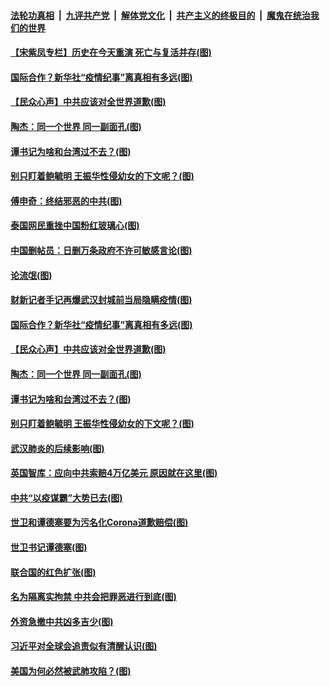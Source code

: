 ####  [法轮功真相](../../../../basic/blob/master/README.md?t=04150230) &nbsp;|&nbsp; [九评共产党](../../../../9ping.md/blob/master/README.md?t=04150230) &nbsp;|&nbsp; [解体党文化](../../../../jtdwh.md/blob/master/README.md?t=04150230)  &nbsp;|&nbsp; [共产主义的终极目的](../../../../gczydzjmd.md/blob/master/README.md?t=04150230) &nbsp;|&nbsp; [魔鬼在统治我们的世界](../../../../mgztzwmdsj.md/blob/master/README.md?t=04150230) 

#### [【宋紫凤专栏】历史在今天重演 死亡与复活并存(图)](../pages/p4/929812.md?t=04150230) 

#### [国际合作？新华社“疫情纪事”离真相有多远(图)](../pages/p4/929726.md?t=04150230) 

#### [【民众心声】中共应该对全世界道歉(图)](../pages/p4/929159.md?t=04150230) 

#### [陶杰：同一个世界 同一副面孔(图)](../pages/p4/929582.md?t=04150230) 

#### [谭书记为啥和台湾过不去？(图)](../pages/p4/929580.md?t=04150230) 

#### [别只盯着鲍毓明 王振华性侵幼女的下文呢？(图)](../pages/p4/929578.md?t=04150230) 

#### [傅申奇：终结邪恶的中共(图)](../pages/p4/929741.md?t=04150230) 

#### [泰国网民重挫中国粉红玻璃心(图)](../pages/p4/929739.md?t=04150230) 

#### [中国删帖员：日删万条政府不许可敏感言论(图)](../pages/p4/929737.md?t=04150230) 

#### [论流氓(图)](../pages/p4/929735.md?t=04150230) 

#### [财新记者手记再爆武汉封城前当局隐瞒疫情(图)](../pages/p4/929733.md?t=04150230) 

#### [国际合作？新华社“疫情纪事”离真相有多远(图)](../pages/p4/929726.md?t=04150230) 

#### [【民众心声】中共应该对全世界道歉(图)](../pages/p4/929159.md?t=04150230) 

#### [陶杰：同一个世界 同一副面孔(图)](../pages/p4/929582.md?t=04150230) 

#### [谭书记为啥和台湾过不去？(图)](../pages/p4/929580.md?t=04150230) 

#### [别只盯着鲍毓明 王振华性侵幼女的下文呢？(图)](../pages/p4/929578.md?t=04150230) 

#### [武汉肺炎的后续影响(图)](../pages/p4/929576.md?t=04150230) 

#### [英国智库：应向中共索赔4万亿美元 原因就在这里(图)](../pages/p4/929585.md?t=04150230) 

#### [中共“以疫谋霸”大势已去(图)](../pages/p4/929478.md?t=04150230) 

#### [世卫和谭德塞要为污名化Corona道歉赔偿(图)](../pages/p4/929444.md?t=04150230) 

#### [世卫书记谭德塞(图)](../pages/p4/929483.md?t=04150230) 

#### [联合国的红色扩张(图)](../pages/p4/929476.md?t=04150230) 

#### [名为隔离实拘禁 中共会把罪恶进行到底(图)](../pages/p4/929426.md?t=04150230) 

#### [外资急撤中共凶多吉少(图)](../pages/p4/929488.md?t=04150230) 

#### [习近平对全球会追责似有清醒认识(图)](../pages/p4/929369.md?t=04150230) 

#### [美国为何必然被武肺攻陷？(图)](../pages/p4/929368.md?t=04150230) 

